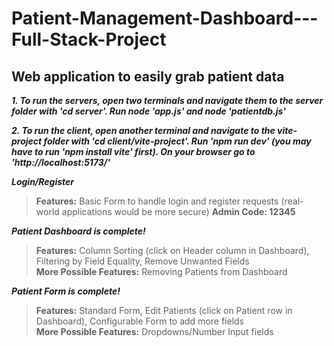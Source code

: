 # Patient-Management-Dashboard---Full-Stack-Project
## Web application to easily grab patient data


***1. To run the servers, open two terminals and navigate them to the server folder with 'cd server'. Run node 'app.js' and node 'patientdb.js'***

***2. To run the client, open another terminal and navigate to the vite-project folder with 'cd client/vite-project'. Run 'npm run dev' (you may have to run 'npm install vite' first). On your browser go to 'http://localhost:5173/'***

***Login/Register***  
> **Features:** Basic Form to handle login and register requests (real-world applications would be more secure)
> **Admin Code: 12345**
  
***Patient Dashboard is complete!***  
> **Features:** Column Sorting (click on Header column in Dashboard), Filtering by Field Equality, Remove Unwanted Fields  
> **More Possible Features:** Removing Patients from Dashboard  
  
***Patient Form is complete!***  
> **Features:** Standard Form, Edit Patients (click on Patient row in Dashboard), Configurable Form to add more fields  
> **More Possible Features:** Dropdowns/Number Input fields  
